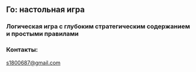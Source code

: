 ## Го: настольная игра
### Логическая игра с глубоким стратегическим содержанием и простыми правилами

### Контакты:
s1800687@gmail.com
